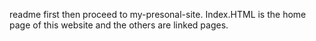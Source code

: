 readme first then proceed to my-presonal-site. Index.HTML is the home page of this website and the others are linked pages.
